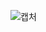 
![캡처](https://user-images.githubusercontent.com/55867032/214098389-d2e9f221-648e-4499-ac9d-ad1069c5bd85.PNG)
